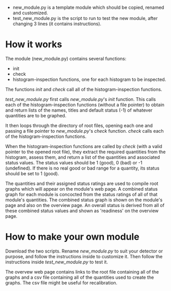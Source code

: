 

* new_module.py is a template module which should be copied, renamed and customized.
* test_new_module.py is the script to run to test the new module, after changing 3 lines (it contains instructions).
  
# How it works

The module (new_module.py) contains several functions:
* init
* check
* histogram-inspection functions, one for each histogram to be inspected.  

The functions _init_ and _check_ call all of the histogram-inspection functions.  

_test\_new\_module.py_ first calls _new\_module.py_'s _init_ function.  This calls each of the histogram-inspection functions (without a file pointer) to obtain and return lists of the names, titles and default status (-1) of whatever quantities are to be graphed.   

It then loops through the directory of root files, opening each one and passing a file pointer to _new\_module.py_'s _check_ function. _check_ calls each of the histogram-inspection functions.  

When the histogram-inspection functions are called by _check_ (with a valid pointer to the opened root file), they extract the required quantities from the histogram, assess them, and return a list of the quantities and associated status values.  The status values should be 1 (good), 0 (bad) or -1 (undefined).  If there is no real good or bad range for a quantity, its status should be set to 1 (good). 

The quantities and their assigned status ratings are used to compile root graphs which will appear on the module's web page.  A combined status graph for each  module is concocted from the status ratings of all of that module's quantities.  The combined status graph is shown on the module's page and also on the overview page.  An overall status is derived from all of these combined status values and shown as 'readiness' on the overview page. 


# How to make your own module

Download the two scripts.  Rename _new\_module.py_ to suit your detector or purpose, and follow the instructions inside to customize it.  Then follow the instructions inside _test\_new\_module.py_ to test it. 

The overvew web page contains links to the root file containing all of the graphs and a csv file containing all of the quantities used to create the graphs.  The csv file might be useful for recalibration.
